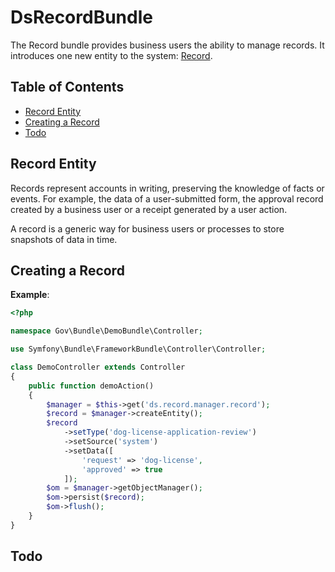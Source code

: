 # DsRecordBundle

The Record bundle provides business users the ability to manage records. It introduces one new entity to the system: [Record](Entity/Record.php).

## Table of Contents

- [Record Entity](#record-entity)
- [Creating a Record](#creating-a-record)
- [Todo](#todo)

## Record Entity

Records represent accounts in writing, preserving the knowledge of facts or events. For example, the data of a user-submitted form, the approval record created by a business user or a receipt generated by a user action.

A record is a generic way for business users or processes to store snapshots of data in time.

## Creating a Record

**Example**:

```php
<?php

namespace Gov\Bundle\DemoBundle\Controller;

use Symfony\Bundle\FrameworkBundle\Controller\Controller;

class DemoController extends Controller
{
    public function demoAction()
    {
        $manager = $this->get('ds.record.manager.record');
        $record = $manager->createEntity();
        $record
            ->setType('dog-license-application-review')
            ->setSource('system')
            ->setData([
                'request' => 'dog-license',
                'approved' => true
            ]);
        $om = $manager->getObjectManager();
        $om->persist($record);
        $om->flush();
    }
}
```

## Todo
